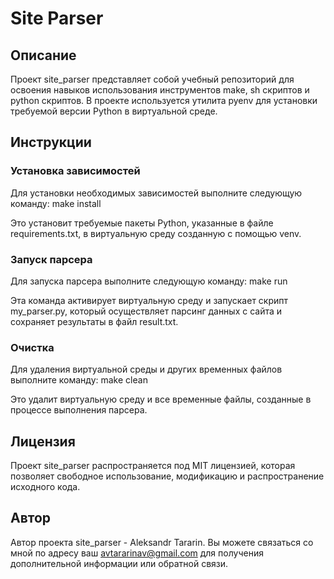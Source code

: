 # Site Parser

## Описание
Проект site_parser представляет собой учебный репозиторий для освоения навыков использования инструментов make, sh скриптов и python скриптов. В проекте используется утилита pyenv для установки требуемой версии Python в виртуальной среде.

## Инструкции

### Установка зависимостей
Для установки необходимых зависимостей выполните следующую команду:
make install

Это установит требуемые пакеты Python, указанные в файле requirements.txt, в виртуальную среду созданную с помощью venv.

### Запуск парсера
Для запуска парсера выполните следующую команду:
make run

Эта команда активирует виртуальную среду и запускает скрипт my_parser.py, который осуществляет парсинг данных с сайта и сохраняет результаты в файл result.txt.

### Очистка
Для удаления виртуальной среды и других временных файлов выполните команду:
make clean

Это удалит виртуальную среду и все временные файлы, созданные в процессе выполнения парсера.

## Лицензия
Проект site_parser распространяется под MIT лицензией, которая позволяет свободное использование, модификацию и распространение исходного кода.

## Автор
Автор проекта site_parser - Aleksandr Tararin. Вы можете связаться со мной по адресу ваш avtararinav@gmail.com для получения дополнительной информации или обратной связи.

